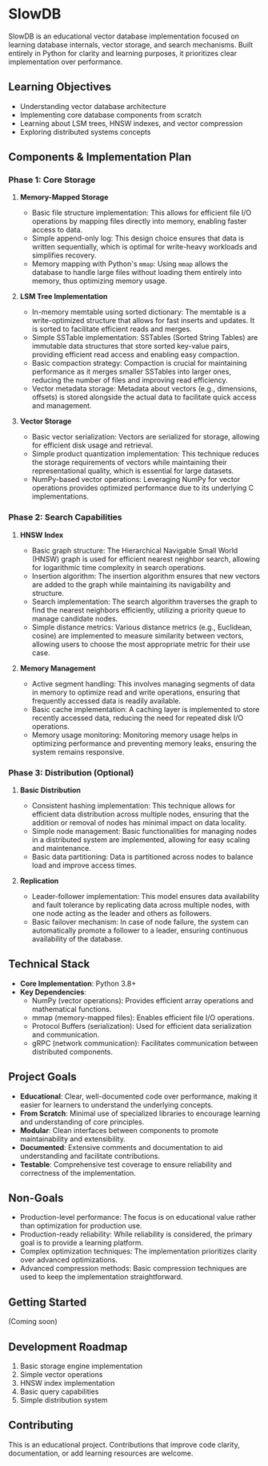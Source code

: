 # SlowDB
SlowDB is an educational vector database implementation focused on learning database internals, vector storage, and search mechanisms. Built entirely in Python for clarity and learning purposes, it prioritizes clear implementation over performance.

## Learning Objectives
- Understanding vector database architecture
- Implementing core database components from scratch
- Learning about LSM trees, HNSW indexes, and vector compression
- Exploring distributed systems concepts

## Components & Implementation Plan

### Phase 1: Core Storage
1. **Memory-Mapped Storage**
   - Basic file structure implementation: This allows for efficient file I/O operations by mapping files directly into memory, enabling faster access to data.
   - Simple append-only log: This design choice ensures that data is written sequentially, which is optimal for write-heavy workloads and simplifies recovery.
   - Memory mapping with Python's `mmap`: Using `mmap` allows the database to handle large files without loading them entirely into memory, thus optimizing memory usage.

2. **LSM Tree Implementation**
   - In-memory memtable using sorted dictionary: The memtable is a write-optimized structure that allows for fast inserts and updates. It is sorted to facilitate efficient reads and merges.
   - Simple SSTable implementation: SSTables (Sorted String Tables) are immutable data structures that store sorted key-value pairs, providing efficient read access and enabling easy compaction.
   - Basic compaction strategy: Compaction is crucial for maintaining performance as it merges smaller SSTables into larger ones, reducing the number of files and improving read efficiency.
   - Vector metadata storage: Metadata about vectors (e.g., dimensions, offsets) is stored alongside the actual data to facilitate quick access and management.

3. **Vector Storage**
   - Basic vector serialization: Vectors are serialized for storage, allowing for efficient disk usage and retrieval.
   - Simple product quantization implementation: This technique reduces the storage requirements of vectors while maintaining their representational quality, which is essential for large datasets.
   - NumPy-based vector operations: Leveraging NumPy for vector operations provides optimized performance due to its underlying C implementations.

### Phase 2: Search Capabilities
1. **HNSW Index**
   - Basic graph structure: The Hierarchical Navigable Small World (HNSW) graph is used for efficient nearest neighbor search, allowing for logarithmic time complexity in search operations.
   - Insertion algorithm: The insertion algorithm ensures that new vectors are added to the graph while maintaining its navigability and structure.
   - Search implementation: The search algorithm traverses the graph to find the nearest neighbors efficiently, utilizing a priority queue to manage candidate nodes.
   - Simple distance metrics: Various distance metrics (e.g., Euclidean, cosine) are implemented to measure similarity between vectors, allowing users to choose the most appropriate metric for their use case.

2. **Memory Management**
   - Active segment handling: This involves managing segments of data in memory to optimize read and write operations, ensuring that frequently accessed data is readily available.
   - Basic cache implementation: A caching layer is implemented to store recently accessed data, reducing the need for repeated disk I/O operations.
   - Memory usage monitoring: Monitoring memory usage helps in optimizing performance and preventing memory leaks, ensuring the system remains responsive.

### Phase 3: Distribution (Optional)
1. **Basic Distribution**
   - Consistent hashing implementation: This technique allows for efficient data distribution across multiple nodes, ensuring that the addition or removal of nodes has minimal impact on data locality.
   - Simple node management: Basic functionalities for managing nodes in a distributed system are implemented, allowing for easy scaling and maintenance.
   - Basic data partitioning: Data is partitioned across nodes to balance load and improve access times.

2. **Replication**
   - Leader-follower implementation: This model ensures data availability and fault tolerance by replicating data across multiple nodes, with one node acting as the leader and others as followers.
   - Basic failover mechanism: In case of node failure, the system can automatically promote a follower to a leader, ensuring continuous availability of the database.

## Technical Stack
- **Core Implementation**: Python 3.8+
- **Key Dependencies**:
  - NumPy (vector operations): Provides efficient array operations and mathematical functions.
  - mmap (memory-mapped files): Enables efficient file I/O operations.
  - Protocol Buffers (serialization): Used for efficient data serialization and communication.
  - gRPC (network communication): Facilitates communication between distributed components.

## Project Goals
- **Educational**: Clear, well-documented code over performance, making it easier for learners to understand the underlying concepts.
- **From Scratch**: Minimal use of specialized libraries to encourage learning and understanding of core principles.
- **Modular**: Clean interfaces between components to promote maintainability and extensibility.
- **Documented**: Extensive comments and documentation to aid understanding and facilitate contributions.
- **Testable**: Comprehensive test coverage to ensure reliability and correctness of the implementation.

## Non-Goals
- Production-level performance: The focus is on educational value rather than optimization for production use.
- Production-ready reliability: While reliability is considered, the primary goal is to provide a learning platform.
- Complex optimization techniques: The implementation prioritizes clarity over advanced optimizations.
- Advanced compression methods: Basic compression techniques are used to keep the implementation straightforward.

## Getting Started
(Coming soon)

## Development Roadmap
1. Basic storage engine implementation
2. Simple vector operations
3. HNSW index implementation
4. Basic query capabilities
5. Simple distribution system

## Contributing
This is an educational project. Contributions that improve code clarity, documentation, or add learning resources are welcome.
